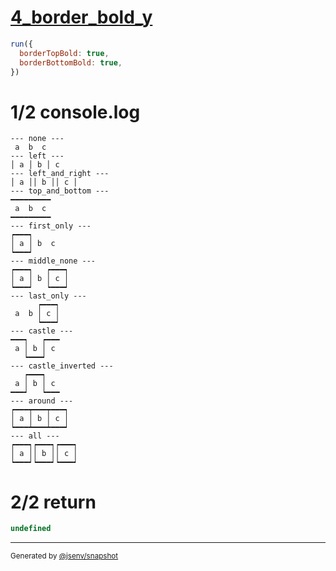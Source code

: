 # [4_border_bold_y](../../table_3_cells_same_row.test.mjs#L155)

```js
run({
  borderTopBold: true,
  borderBottomBold: true,
})
```

# 1/2 console.log

```console
--- none ---
 a  b  c 
--- left ---
│ a │ b │ c 
--- left_and_right ---
│ a ││ b ││ c │
--- top_and_bottom ---
━━━━━━━━━
 a  b  c 
━━━━━━━━━
--- first_only ---
┍━━━┑      
│ a │ b  c 
┕━━━┙      
--- middle_none ---
┍━━━┑   ┍━━━┑
│ a │ b │ c │
┕━━━┙   ┕━━━┙
--- last_only ---
      ┍━━━┑
 a  b │ c │
      ┕━━━┙
--- castle ---
━━━┑   ┍━━━
 a │ b │ c 
   ┕━━━┙   
--- castle_inverted ---
   ┍━━━┑   
 a │ b │ c 
━━━┙   ┕━━━
--- around ---
┍━━━┯━━━┯━━━┑
│ a │ b │ c │
┕━━━┷━━━┷━━━┙
--- all ---
┍━━━┑┍━━━┑┍━━━┑
│ a ││ b ││ c │
┕━━━┙┕━━━┙┕━━━┙
```

# 2/2 return

```js
undefined
```

---

<sub>
  Generated by <a href="https://github.com/jsenv/core/tree/main/packages/independent/snapshot">@jsenv/snapshot</a>
</sub>
